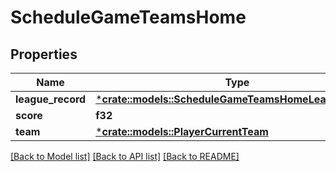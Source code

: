 # ScheduleGameTeamsHome

## Properties

Name | Type | Description | Notes
------------ | ------------- | ------------- | -------------
**league_record** | [***crate::models::ScheduleGameTeamsHomeLeagueRecord**](ScheduleGame_teams_home_leagueRecord.md) |  | [optional] 
**score** | **f32** |  | [optional] 
**team** | [***crate::models::PlayerCurrentTeam**](Player_currentTeam.md) |  | [optional] 

[[Back to Model list]](../README.md#documentation-for-models) [[Back to API list]](../README.md#documentation-for-api-endpoints) [[Back to README]](../README.md)


